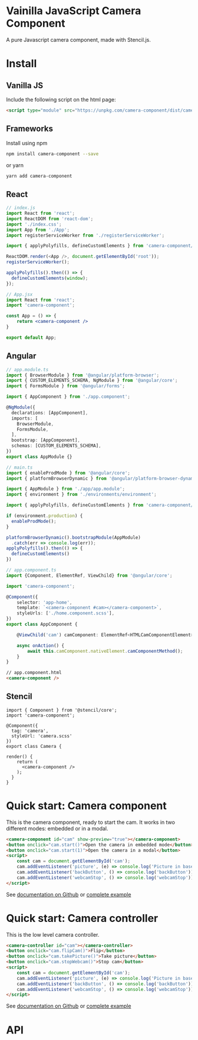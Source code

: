 # Vainilla JavaScript Camera Component

A pure Javascript camera component, made with Stencil.js.

# Install
## Vanilla JS

Include the following script on the html page:

```html
<script type="module" src="https://unpkg.com/camera-component/dist/camera-component/camera-component.esm.js"></script>
```

## Frameworks

Install using npm
```sh
npm install camera-component --save
```

or yarn
```sh
yarn add camera-component
```

## React

```js
// index.js
import React from 'react';
import ReactDOM from 'react-dom';
import './index.css';
import App from './App';
import registerServiceWorker from './registerServiceWorker';

import { applyPolyfills, defineCustomElements } from 'camera-component/loader';

ReactDOM.render(<App />, document.getElementById('root'));
registerServiceWorker();

applyPolyfills().then(() => {
  defineCustomElements(window);
});
```

```jsx
// App.jsx
import React from 'react';
import 'camera-component';

const App = () => {
    return <camera-component />
}

export default App;
```


## Angular

```ts
// app.module.ts
import { BrowserModule } from '@angular/platform-browser';
import { CUSTOM_ELEMENTS_SCHEMA, NgModule } from '@angular/core';
import { FormsModule } from '@angular/forms';

import { AppComponent } from './app.component';

@NgModule({
  declarations: [AppComponent],
  imports: [
    BrowserModule,
    FormsModule,
  ],
  bootstrap: [AppComponent],
  schemas: [CUSTOM_ELEMENTS_SCHEMA],
})
export class AppModule {}
```

```ts
// main.ts
import { enableProdMode } from '@angular/core';
import { platformBrowserDynamic } from '@angular/platform-browser-dynamic';

import { AppModule } from './app/app.module';
import { environment } from './environments/environment';

import { applyPolyfills, defineCustomElements } from 'camera-component/loader';

if (environment.production) {
  enableProdMode();
}

platformBrowserDynamic().bootstrapModule(AppModule)
  .catch(err => console.log(err));
applyPolyfills().then(() => {
  defineCustomElements()
})
```

```ts
// app.component.ts
import {Component, ElementRef, ViewChild} from '@angular/core';

import 'camera-component';

@Component({
    selector: 'app-home',
    template: `<camera-component #cam></camera-component>`,
    styleUrls: ['./home.component.scss'],
})
export class AppComponent {

    @ViewChild('cam') camComponent: ElementRef<HTMLCamComponentElement>;

    async onAction() {
        await this.camComponent.nativeElement.camComponentMethod();
    }
}
```

```html
// app.component.html
<camera-component />
```

## Stencil

```tsx
import { Component } from '@stencil/core';
import 'camera-component';

@Component({
  tag: 'camera',
  styleUrl: 'camera.scss'
})
export class Camera {

render() {
    return (
      <camera-component />
    );
  }
}
```


# Quick start: Camera component

This is the camera component, ready to start the cam. It works in two different modes: embedded or in a modal.

```html
<camera-component id="cam" show-preview="true"></camera-component>
<button onclick="cam.start()">Open the camera in embedded mode</button>
<button onclick="cam.start(1)">Open the camera in a modal</button>
<script>
    const cam = document.getElementById('cam');
    cam.addEventListener('picture', (e) => console.log('Picture in base 64:', e.detail));
    cam.addEventListener('backButton', () => console.log('backButton'));
    cam.addEventListener('webcamStop', () => console.log('webcamStop'));
</script>
```

See [documentation on Github](src/components/camera-component/readme.md) or [complete example](examples/camera-component.html)

# Quick start: Camera controller

This is the low level camera controller.

```html
<camera-controller id="cam"></camera-controller>
<button onclick="cam.flipCam()">Flip</button>
<button onclick="cam.takePicture()">Take picture</button>
<button onclick="cam.stopWebcam()">Stop cam</button>
<script>
    const cam = document.getElementById('cam');
    cam.addEventListener('picture', (e) => console.log('Picture in base 64:', e.detail.snapshot));
    cam.addEventListener('backButton', () => console.log('backButton'));
    cam.addEventListener('webcamStop', () => console.log('webcamStop'));
</script>
```

See [documentation on Github](src/components/camera-controller/readme.md) or [complete example](examples/camera-controller.html)

# API

